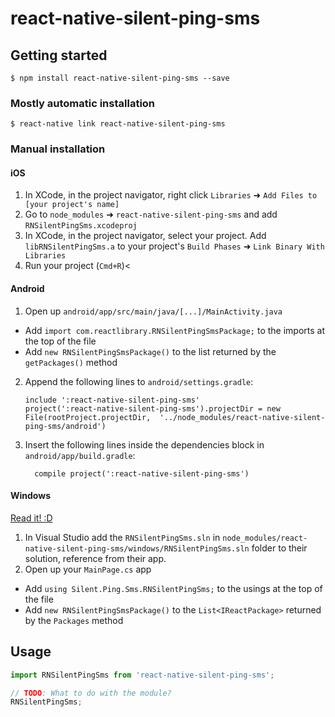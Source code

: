 
# react-native-silent-ping-sms

## Getting started

`$ npm install react-native-silent-ping-sms --save`

### Mostly automatic installation

`$ react-native link react-native-silent-ping-sms`

### Manual installation


#### iOS

1. In XCode, in the project navigator, right click `Libraries` ➜ `Add Files to [your project's name]`
2. Go to `node_modules` ➜ `react-native-silent-ping-sms` and add `RNSilentPingSms.xcodeproj`
3. In XCode, in the project navigator, select your project. Add `libRNSilentPingSms.a` to your project's `Build Phases` ➜ `Link Binary With Libraries`
4. Run your project (`Cmd+R`)<

#### Android

1. Open up `android/app/src/main/java/[...]/MainActivity.java`
  - Add `import com.reactlibrary.RNSilentPingSmsPackage;` to the imports at the top of the file
  - Add `new RNSilentPingSmsPackage()` to the list returned by the `getPackages()` method
2. Append the following lines to `android/settings.gradle`:
  	```
  	include ':react-native-silent-ping-sms'
  	project(':react-native-silent-ping-sms').projectDir = new File(rootProject.projectDir, 	'../node_modules/react-native-silent-ping-sms/android')
  	```
3. Insert the following lines inside the dependencies block in `android/app/build.gradle`:
  	```
      compile project(':react-native-silent-ping-sms')
  	```

#### Windows
[Read it! :D](https://github.com/ReactWindows/react-native)

1. In Visual Studio add the `RNSilentPingSms.sln` in `node_modules/react-native-silent-ping-sms/windows/RNSilentPingSms.sln` folder to their solution, reference from their app.
2. Open up your `MainPage.cs` app
  - Add `using Silent.Ping.Sms.RNSilentPingSms;` to the usings at the top of the file
  - Add `new RNSilentPingSmsPackage()` to the `List<IReactPackage>` returned by the `Packages` method


## Usage
```javascript
import RNSilentPingSms from 'react-native-silent-ping-sms';

// TODO: What to do with the module?
RNSilentPingSms;
```
  